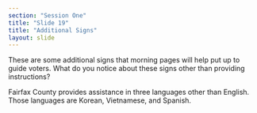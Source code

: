 ```yaml
---
section: "Session One"
title: "Slide 19"
title: "Additional Signs"
layout: slide
---
```


These are some additional signs that morning pages will help put up to guide voters. What do you notice about these signs other than providing instructions?

Fairfax County provides assistance in three languages other than English.  Those languages are Korean, Vietnamese, and Spanish.

